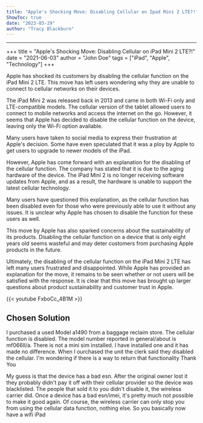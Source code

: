 ```yaml
---
title: "Apple's Shocking Move: Disabling Cellular on Ipad Mini 2 LTE?!"
ShowToc: true 
date: "2023-03-29"
author: "Tracy Blackburn"
---
```

*****
+++
title = "Apple's Shocking Move: Disabling Cellular on iPad Mini 2 LTE?!"
date = "2021-06-03"
author = "John Doe"
tags = ["iPad", "Apple", "Technology"]
+++

Apple has shocked its customers by disabling the cellular function on the iPad Mini 2 LTE. This move has left users wondering why they are unable to connect to cellular networks on their devices.

The iPad Mini 2 was released back in 2013 and came in both Wi-Fi only and LTE-compatible models. The cellular version of the tablet allowed users to connect to mobile networks and access the internet on the go. However, it seems that Apple has decided to disable the cellular function on the device, leaving only the Wi-Fi option available.

Many users have taken to social media to express their frustration at Apple's decision. Some have even speculated that it was a ploy by Apple to get users to upgrade to newer models of the iPad.

However, Apple has come forward with an explanation for the disabling of the cellular function. The company has stated that it is due to the aging hardware of the device. The iPad Mini 2 is no longer receiving software updates from Apple, and as a result, the hardware is unable to support the latest cellular technology.

Many users have questioned this explanation, as the cellular function has been disabled even for those who were previously able to use it without any issues. It is unclear why Apple has chosen to disable the function for these users as well.

This move by Apple has also sparked concerns about the sustainability of its products. Disabling the cellular function on a device that is only eight years old seems wasteful and may deter customers from purchasing Apple products in the future.

Ultimately, the disabling of the cellular function on the iPad Mini 2 LTE has left many users frustrated and disappointed. While Apple has provided an explanation for the move, it remains to be seen whether or not users will be satisfied with the response. It is clear that this move has brought up larger questions about product sustainability and customer trust in Apple.

{{< youtube FxboCc_4B1M >}} 



## Chosen Solution
 I purchased a used Model a1490 from a baggage reclaim store. The cellular function is disabled. The model number reported in general/about is mf066ll/a. There is not a mini sim installed. I have installed one and it has made no difference. When I ourchased the unit the clerk said they disabled the cellular. I'm wondering if there is a way to return that functionality
Thank You

 My guess is that the device has a bad esn. After the original owner lost it they  probably didn't pay it off with their cellular provider so the device was blacklisted. The people that sold it to you didn't disable it, the wireless carrier did. Once a device has a bad esn/imei, it's pretty much not possible to make it good again.  Of course, the wireless carrier can only stop you from using the cellular data function, nothing else. So you basically now have a wifi iPad




